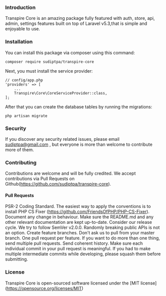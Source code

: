 ### Introduction
Transpire Core is an amazing package fully featured with auth, store, api, admin, settings features built on top of Laravel v5.3,that is simple and enjoyable to use.

### Installation

You can install this package via composer using this command:

`composer require sudiptpa/transpire-core`

Next, you must install the service provider:

```
// config/app.php
'providers' => [
    ...
    Transpire\Core\CoreServiceProvider::class,
];
```
After that you can create the database tables by running the migrations:

`php artisan migrate`

### Security
If you discover any security related issues, please email sudiptpa@gmail.com , but everyone is more than welcome to contribute more of them.

### Contributing
Contributions are welcome and will be fully credited. We accept contributions via Pull Requests on Github(https://github.com/sudiptpa/transpire-core).
#### Pull Requests
PSR-2 Coding Standard. The easiest way to apply the conventions is to install PHP CS Fixer (https://github.com/FriendsOfPHP/PHP-CS-Fixer).
Document any change in behaviour. Make sure the README.md and any other relevant documentation are kept up-to-date.
Consider our release cycle. We try to follow SemVer v2.0.0. Randomly breaking public APIs is not an option.
Create feature branches. Don't ask us to pull from your master branch.
One pull request per feature. If you want to do more than one thing, send multiple pull requests.
Send coherent history. Make sure each individual commit in your pull request is meaningful. If you had to make multiple intermediate commits while developing, please squash them before submitting.

### License

Transpire Core is open-sourced software licensed under the [MIT license] (https://opensource.org/licenses/MIT)
